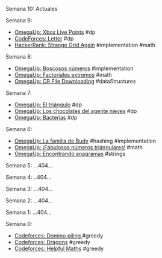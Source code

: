 Semana 10:
Actuales

Semana 9:
 * [OmegaUp: Xbox Live Points](https://omegaup.com/arena/problem/Xbox-Live-Points#problems) #dp
 * [CodeForces: Letter](https://codeforces.com/contest/180/problem/C) #dp
 * [HackerRank: Strange Grid Again](https://www.hackerrank.com/challenges/strange-grid/problem) #implementation #math

Semana 8:
 * [OmegaUp: Boscosos números](https://omegaup.com/arena/problem/Boscosos-Numeros#problems) #implementation
 * [OmegaUp: Factoriales extremos](https://omegaup.com/arena/problem/Factoriales-extremos#problems) #math
 * [OmegaUp: CR File Downloading](https://omegaup.com/arena/problem/CR-File-downloading#problems) #dataStructures

Semana 7:
* [OmegaUp: El triángulo](https://omegaup.com/arena/problem/triangulo#problems) #dp
* [OmegaUp: Los chocolates del agente nieves](https://omegaup.com/arena/problem/chocolates#problems) #dp
* [OmegaUp: Bacterias](https://omegaup.com/arena/problem/mirBacterias#problems) #dp

Semana 6:
 * [OmegaUp: La familia de Budy](https://omegaup.com/arena/problem/La-familia-de-Buddy#problems) #hashing #implementation
 * [OmegaUp: ¡Fabulosos números triángulares!](https://omegaup.com/arena/problem/Fabulosos-numeros-triangulares#problems) #math
 * [OmegaUp: Encontrando anagramas](https://omegaup.com/arena/problem/Encontrando-Anagramas#problems) #strings


Semana 5:
...404...

Semana 4:
..404...

Semana 3:
...404...

Semana 2:
...404...

Semana 1:
...404...

Semana 0:
 * [Codeforces: Domino piling ](http://codeforces.com/problemset/problem/50/A) #greedy
 * [Codeforces: Dragons](http://codeforces.com/problemset/problem/230/A) #greedy
 * [Codeforces: Helpful Maths](http://codeforces.com/problemset/problem/339/A) #greedy
